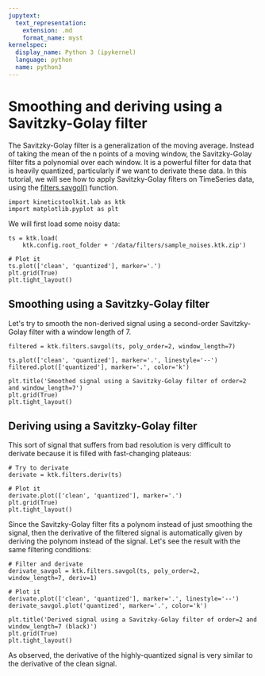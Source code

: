 ```yaml
---
jupytext:
  text_representation:
    extension: .md
    format_name: myst
kernelspec:
  display_name: Python 3 (ipykernel)
  language: python
  name: python3
---
```


# Smoothing and deriving using a Savitzky-Golay filter

The Savitzky-Golay filter is a generalization of the moving average. Instead of taking the mean of the n points of a moving window, the Savitzky-Golay filter fits a polynomial over each window. It is a powerful filter for data that is heavily quantized, particularly if we want to derivate these data. In this tutorial, we will see how to apply Savitzky-Golay filters on TimeSeries data, using the [filters.savgol()](../api/kineticstoolkit.filters.savgol.rst) function.

```{code-cell}
import kineticstoolkit.lab as ktk
import matplotlib.pyplot as plt
```

We will first load some noisy data:

```{code-cell}
ts = ktk.load(
    ktk.config.root_folder + '/data/filters/sample_noises.ktk.zip')

# Plot it
ts.plot(['clean', 'quantized'], marker='.')
plt.grid(True)
plt.tight_layout()
```

## Smoothing using a Savitzky-Golay filter

Let's try to smooth the non-derived signal using a second-order Savitzky-Golay filter with a window length of 7.

```{code-cell}
filtered = ktk.filters.savgol(ts, poly_order=2, window_length=7)

ts.plot(['clean', 'quantized'], marker='.', linestyle='--')
filtered.plot(['quantized'], marker='.', color='k')

plt.title('Smoothed signal using a Savitzky-Golay filter of order=2 and window_length=7')
plt.grid(True)
plt.tight_layout()
```

## Deriving using a Savitzky-Golay filter

This sort of signal that suffers from bad resolution is very difficult to derivate because it is filled with fast-changing plateaus:

```{code-cell}
# Try to derivate
derivate = ktk.filters.deriv(ts)

# Plot it
derivate.plot(['clean', 'quantized'], marker='.')
plt.grid(True)
plt.tight_layout()
```

Since the Savitzky-Golay filter fits a polynom instead of just smoothing the signal, then the derivative of the filtered signal is automatically given by deriving the polynom instead of the signal. Let's see the result with the same filtering conditions:

```{code-cell}
# Filter and derivate
derivate_savgol = ktk.filters.savgol(ts, poly_order=2, window_length=7, deriv=1)

# Plot it
derivate.plot(['clean', 'quantized'], marker='.', linestyle='--')
derivate_savgol.plot('quantized', marker='.', color='k')

plt.title('Derived signal using a Savitzky-Golay filter of order=2 and window_length=7 (black)')
plt.grid(True)
plt.tight_layout()
```

As observed, the derivative of the highly-quantized signal is very similar to the derivative of the clean signal.
